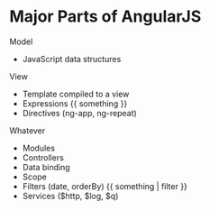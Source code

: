 # Major Parts of AngularJS

Model


* JavaScript data structures



View


* Template compiled to a view
* Expressions {{ something }}
* Directives (ng-app, ng-repeat)



Whatever


* Modules
* Controllers
* Data binding
* Scope
* Filters (date, orderBy) {{ something | filter }}
* Services ($http, $log, $q)




